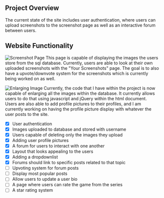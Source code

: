 ## Project Overview 
The current state of the site includes user authentication, where users can upload screenshots to the screenshot page as well as an interactive forum between users. 

## Website Functionality 
![Screenshot Page](https://user-images.githubusercontent.com/56358612/115103247-7377d300-9f1e-11eb-8b8e-3936fb01612a.png)
This page is capable of displaying the images the users store from the sql database. Currently, users are able to look at their own uploaded screenshots with the "Your Screenshots" page. The goal is to also have a upvote/downvote system for the screenshots which is currently being worked on as well. 


![Enlarging Image](https://user-images.githubusercontent.com/56358612/115103316-fdc03700-9f1e-11eb-9908-54f63a2e43c6.png)
Currently, the code that I have within the project is now capable of enlarging all the images within the database. It currently allows users to do that using javascript and jQuery within the html document. Users are also able to add profile pictures to their profiles, and I am currently working on having the profile picture display with whatever the user posts to the site. 

- [x] User authentication
- [x] Images uploaded to database and stored with username
- [x] Users capable of deleting only the images they upload
- [x] Adding user profile pictures
- [x] A forum for users to interact with one another
- [x] Layout that looks appealing to the users
- [x] Adding a dropdownlist 
- [x] Forums should link to specific posts related to that topic
- [ ] Upvoting system for forum posts
- [ ] Display most popular posts
- [ ] Allow users to update a user bio 
- [ ] A page where users can rate the game from the series
- [ ] A star rating system 
